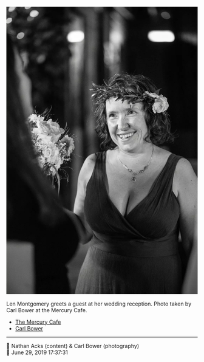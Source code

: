 ![Len Montgomery greets a guest at her wedding reception](assets/48dc55167a2ef35f8582beaa4e39feac.webp)

Len Montgomery greets a guest at her wedding reception. Photo taken by Carl Bower at the Mercury Cafe.

* [The Mercury Cafe](http://mercurycafe.com)
* [Carl Bower](https://carlbowerphotos.com)

- - - -

<span aria-hidden="true">👥</span> Nathan Acks (content) & Carl Bower (photography)  
<span aria-hidden="true">📅</span> June 29, 2019 17:37:31

